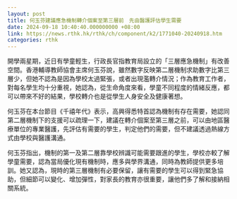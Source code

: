 ```yaml
---
layout: post
title: 何玉芬建議應急機制轉介個案至第三層前　先由醫護評估學生需要
date: 2024-09-18 10:40:40.000000000 +08:00
link: https://news.rthk.hk/rthk/ch/component/k2/1771040-20240918.htm
categories: rthk
---
```


開學兩星期，近日有學童輕生，行政長官指教育局設立的「三層應急機制」有改善空間。香港輔導教師協會主席何玉芬說，雖然數字反映第二層機制求助數字比第三層少，但她不認為是因為學校太過緊張，或者出現濫轉介情況；作為教育工作者，對每名學生均十分重視，她認為，從生命角度來看，學童不同程度的情緒反應，都可以帶來不好的結果，學校轉介也是從學生人身安全及健康著想。

何玉芬在本台節目《千禧年代》表示，高興得悉特首認為機制有存在需要，她認同第二層機制下的支援可以疏理一下，建議在轉介個案至第三層之前，可以由地區醫療單位的專業醫護，先評估有需要的學生，判定他們的需要，但不建議透過熱線方式由學校與醫護溝通。

何玉芬指出，機制的第一及第二層靠學校辨識可能需要跟進的學生，學校亦較了解學童需要，認為當局優化現有機制時，應多與學界溝通，同時為教師提供更多培訓。她又認為，現時的第三層機制有必要保留，讓有需要的學生可以得到緊急協助，但細節可以變化、增加彈性，對家長的教育亦很重要，讓他們多了解和接納相關系統。
